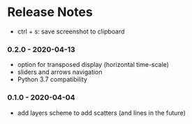 # Release Notes
-   ctrl + s: save screenshot to clipboard

###  0.2.0 - 2020-04-13
-   option for transposed display (horizontal time-scale)
-   sliders and arrows navigation
-   Python 3.7 compatibility

###  0.1.0 - 2020-04-04
-   add layers scheme to add scatters (and lines in the future)
